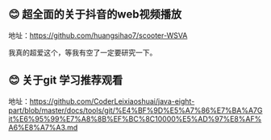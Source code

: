 ##  😊 超全面的关于抖音的web视频播放

地址：https://github.com/huangsihao7/scooter-WSVA

我真的超爱这个，等我有空了一定要研究一下。





##  😊 关于git 学习推荐观看

地址：https://github.com/CoderLeixiaoshuai/java-eight-part/blob/master/docs/tools/git/%E4%BF%9D%E5%A7%86%E7%BA%A7Git%E6%95%99%E7%A8%8B%EF%BC%8C10000%E5%AD%97%E8%AF%A6%E8%A7%A3.md



